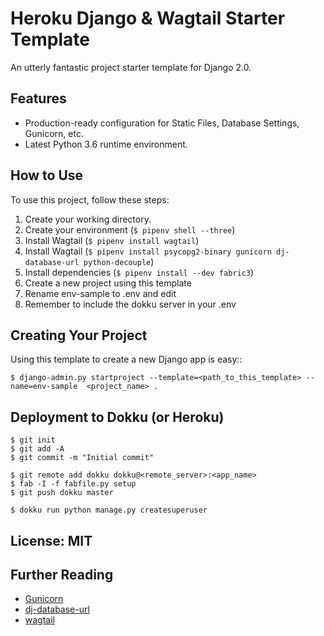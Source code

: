 # Heroku Django & Wagtail Starter Template

An utterly fantastic project starter template for Django 2.0.

## Features

- Production-ready configuration for Static Files, Database Settings, Gunicorn, etc.
- Latest Python 3.6 runtime environment.

## How to Use

To use this project, follow these steps:

1. Create your working directory.
2. Create your environment (`$ pipenv shell --three`)
3. Install Wagtail (`$ pipenv install wagtail`)
4. Install Wagtail (`$ pipenv install psycopg2-binary gunicorn dj-database-url python-decouple`)
5. Install dependencies (`$ pipenv install --dev fabric3`)
6. Create a new project using this template
7. Rename env-sample to .env and edit
8. Remember to include the dokku server in your .env


## Creating Your Project

Using this template to create a new Django app is easy::

    $ django-admin.py startproject --template=<path_to_this_template> --name=env-sample  <project_name> .

## Deployment to Dokku (or Heroku)

    $ git init
    $ git add -A
    $ git commit -m "Initial commit"

    $ git remote add dokku dokku@<remote_server>:<app_name>
    $ fab -I -f fabfile.py setup
    $ git push dokku master

    $ dokku run python manage.py createsuperuser


## License: MIT

## Further Reading

- [Gunicorn](https://warehouse.python.org/project/gunicorn/)
- [dj-database-url](https://warehouse.python.org/project/dj-database-url/)
- [wagtail](https://wagtail.io/)
